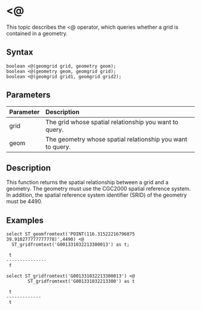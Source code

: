 # <@

This topic describes the <@ operator, which queries whether a grid is contained in a geometry.

## Syntax

```
boolean <@(geomgrid grid, geometry geom);
boolean <@(geometry geom, geomgrid grid);
boolean <@(geomgrid grid1, geomgrid grid2);
```

## Parameters

|Parameter|Description|
|:--------|:----------|
|grid|The grid whose spatial relationship you want to query.|
|geom|The geometry whose spatial relationship you want to query.|

## Description

This function returns the spatial relationship between a grid and a geometry. The geometry must use the CGC2000 spatial reference system. In addition, the spatial reference system identifier \(SRID\) of the geometry must be 4490.

## Examples

```
select ST_geomfromtext('POINT(116.31522216796875 39.910277777777778)',4490) <@
  ST_gridfromtext('G001331032213300013') as t;

 t 
---------------
 f
 
select ST_gridfromtext('G001331032213300013') <@
        ST_gridfromtext('G001331032213300') as t
                    
 t 
-------------
 t
```

